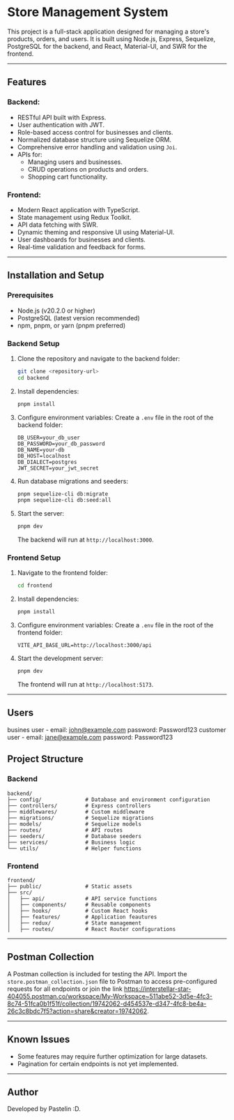 # Store Management System

This project is a full-stack application designed for managing a store's products, orders, and users. It is built using Node.js, Express, Sequelize, PostgreSQL for the backend, and React, Material-UI, and SWR for the frontend.

---

## Features

### Backend:
- RESTful API built with Express.
- User authentication with JWT.
- Role-based access control for businesses and clients.
- Normalized database structure using Sequelize ORM.
- Comprehensive error handling and validation using `Joi`.
- APIs for:
  - Managing users and businesses.
  - CRUD operations on products and orders.
  - Shopping cart functionality.

### Frontend:
- Modern React application with TypeScript.
- State management using Redux Toolkit.
- API data fetching with SWR.
- Dynamic theming and responsive UI using Material-UI.
- User dashboards for businesses and clients.
- Real-time validation and feedback for forms.

---

## Installation and Setup

### Prerequisites
- Node.js (v20.2.0 or higher)
- PostgreSQL (latest version recommended)
- npm, pnpm, or yarn (pnpm preferred)

### Backend Setup

1. Clone the repository and navigate to the backend folder:
   ```bash
   git clone <repository-url>
   cd backend
   ```

2. Install dependencies:
   ```bash
   pnpm install
   ```

3. Configure environment variables:
   Create a `.env` file in the root of the backend folder:
   ```env
   DB_USER=your_db_user
   DB_PASSWORD=your_db_password
   DB_NAME=your-db
   DB_HOST=localhost
   DB_DIALECT=postgres
   JWT_SECRET=your_jwt_secret
   ```

4. Run database migrations and seeders:
   ```bash
   pnpm sequelize-cli db:migrate
   pnpm sequelize-cli db:seed:all
   ```

5. Start the server:
   ```bash
   pnpm dev
   ```

   The backend will run at `http://localhost:3000`.

### Frontend Setup

1. Navigate to the frontend folder:
   ```bash
   cd frontend
   ```

2. Install dependencies:
   ```bash
   pnpm install
   ```

3. Configure environment variables:
   Create a `.env` file in the root of the frontend folder:
   ```env
   VITE_API_BASE_URL=http://localhost:3000/api
   ```

4. Start the development server:
   ```bash
   pnpm dev
   ```

   The frontend will run at `http://localhost:5173`.

---

## Users
busines user - email: john@example.com password: Password123
customer user - email: jane@example.com password: Password123

## Project Structure

### Backend
```
backend/
├── config/              # Database and environment configuration
├── controllers/         # Express controllers
├── middlewares/         # Custom middleware
├── migrations/          # Sequelize migrations
├── models/              # Sequelize models
├── routes/              # API routes
├── seeders/             # Database seeders
├── services/            # Business logic
└── utils/               # Helper functions
```

### Frontend
```
frontend/
├── public/              # Static assets
├── src/
│   ├── api/             # API service functions
│   ├── components/      # Reusable components
│   ├── hooks/           # Custom React hooks
│   ├── features/        # Application feautures
│   ├── redux/           # State management
│   ├── routes/          # React Router configurations
```

---

## Postman Collection

A Postman collection is included for testing the API. Import the `store.postman_collection.json` file to Postman to access pre-configured requests for all endpoints or join the link https://interstellar-star-404055.postman.co/workspace/My-Workspace~511abe52-3d5e-4fc3-8c74-51fca0b1f51f/collection/19742062-d454537e-d347-4fc8-be4a-26c3c8bdc7f5?action=share&creator=19742062.

---

## Known Issues
- Some features may require further optimization for large datasets.
- Pagination for certain endpoints is not yet implemented.

---

## Author
Developed by Pastelin :D.


